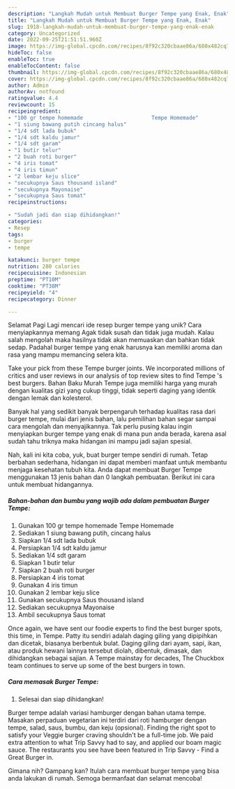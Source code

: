 ```yaml
---
description: "Langkah Mudah untuk Membuat Burger Tempe yang Enak, Enak"
title: "Langkah Mudah untuk Membuat Burger Tempe yang Enak, Enak"
slug: 1918-langkah-mudah-untuk-membuat-burger-tempe-yang-enak-enak
category: Uncategorized
date: 2022-09-25T21:51:51.960Z
image: https://img-global.cpcdn.com/recipes/8f92c320cbaae86a/680x482cq70/burger-tempe-foto-resep-utama.jpg
hideToc: false
enableToc: true
enableTocContent: false
thumbnail: https://img-global.cpcdn.com/recipes/8f92c320cbaae86a/680x482cq70/burger-tempe-foto-resep-utama.jpg
cover: https://img-global.cpcdn.com/recipes/8f92c320cbaae86a/680x482cq70/burger-tempe-foto-resep-utama.jpg
author: Admin
authorAv: notfound
ratingvalue: 4.4
reviewcount: 15
recipeingredient:
- "100 gr tempe homemade                      Tempe Homemade"
- "1 siung bawang putih cincang halus"
- "1/4 sdt lada bubuk"
- "1/4 sdt kaldu jamur"
- "1/4 sdt garam"
- "1 butir telur"
- "2 buah roti burger"
- "4 iris tomat"
- "4 iris timun"
- "2 lembar keju slice"
- "secukupnya Saus thousand island"
- "secukupnya Mayonaise"
- "secukupnya Saus tomat"
recipeinstructions:

- "Sudah jadi dan siap dihidangkan!"
categories:
- Resep
tags:
- burger
- tempe

katakunci: burger tempe 
nutrition: 280 calories
recipecuisine: Indonesian
preptime: "PT10M"
cooktime: "PT38M"
recipeyield: "4"
recipecategory: Dinner

---
```



Selamat Pagi Lagi mencari ide resep burger tempe yang unik? Cara menyiapkannya memang Agak tidak susah dan tidak juga mudah. Kalau salah mengolah maka hasilnya tidak akan memuaskan dan bahkan tidak sedap. Padahal burger tempe yang enak harusnya kan memiliki aroma dan rasa yang mampu memancing selera kita.


Take your pick from these Tempe burger joints. We incorporated millions of critics and user reviews in our analysis of top review sites to find Tempe &#39;s best burgers. Bahan Baku Murah Tempe juga memiliki harga yang murah dengan kualitas gizi yang cukup tinggi, tidak seperti daging yang identik dengan lemak dan kolesterol.

Banyak hal yang sedikit banyak berpengaruh terhadap kualitas rasa dari burger tempe, mulai dari jenis bahan, lalu pemilihan bahan segar sampai cara mengolah dan menyajikannya. Tak perlu pusing kalau ingin menyiapkan burger tempe yang enak di mana pun anda berada, karena asal sudah tahu triknya maka hidangan ini mampu jadi sajian spesial.


Nah, kali ini kita coba, yuk, buat burger tempe sendiri di rumah. Tetap berbahan sederhana, hidangan ini dapat memberi manfaat untuk membantu menjaga kesehatan tubuh kita. Anda dapat membuat Burger Tempe menggunakan 13 jenis bahan dan 0 langkah pembuatan. Berikut ini cara untuk membuat hidangannya.

<!--inarticleads1-->

##### Bahan-bahan dan bumbu yang wajib ada dalam pembuatan Burger Tempe:

1. Gunakan 100 gr tempe homemade                      Tempe Homemade
1. Sediakan 1 siung bawang putih, cincang halus
1. Siapkan 1/4 sdt lada bubuk
1. Persiapkan 1/4 sdt kaldu jamur
1. Sediakan 1/4 sdt garam
1. Siapkan 1 butir telur
1. Siapkan 2 buah roti burger
1. Persiapkan 4 iris tomat
1. Gunakan 4 iris timun
1. Gunakan 2 lembar keju slice
1. Gunakan secukupnya Saus thousand island
1. Sediakan secukupnya Mayonaise
1. Ambil secukupnya Saus tomat


Once again, we have sent our foodie experts to find the best burger spots, this time, in Tempe. Patty itu sendiri adalah daging giling yang dipipihkan dan dicetak, biasanya berbentuk bulat. Daging giling dari ayam, sapi, ikan, atau produk hewani lainnya tersebut diolah, dibentuk, dimasak, dan dihidangkan sebagai sajian. A Tempe mainstay for decades, The Chuckbox team continues to serve up some of the best burgers in town. 

<!--inarticleads2-->

##### Cara memasak Burger Tempe:


1. Selesai dan siap dihidangkan!

Burger tempe adalah variasi hamburger dengan bahan utama tempe. Masakan perpaduan vegetarian ini terdiri dari roti hamburger dengan tempe, salad, saus, bumbu, dan keju (opsional). Finding the right spot to satisfy your Veggie burger craving shouldn&#39;t be a full-time job. We paid extra attention to what Trip Savvy had to say, and applied our boam magic sauce. The restaurants you see have been featured in Trip Savvy - Find a Great Burger in. 

Gimana nih? Gampang kan? Itulah cara membuat burger tempe yang bisa anda lakukan di rumah. Semoga bermanfaat dan selamat mencoba!
